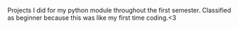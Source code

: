 Projects I did for my python module throughout the first semester. 
Classified as beginner because this was like my first time coding.<3
